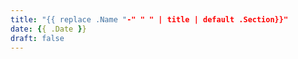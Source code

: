 ```yaml
---
title: "{{ replace .Name "-" " " | title | default .Section}}"
date: {{ .Date }}
draft: false
---
```


